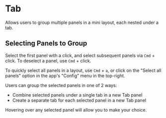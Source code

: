 # Tab

Allows users to group multiple panels in a mini layout, each nested under a tab.

## Selecting Panels to Group

Select the first panel with a click, and select subsequent panels via `Cmd` + click. To deselect a panel, use `Cmd` + click.

To quickly select all panels in a layout, use `Cmd` + `a`, or click on the "Select all panels" option in the app's "Config" menu in the top-right.

Users can group the selected panels in one of 2 ways:

- Combine selected panels under a single tab in a new Tab panel
- Create a separate tab for each selected panel in a new Tab panel

Hovering over any selected panel will allow you to make your choice.
